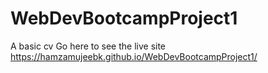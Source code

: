 # WebDevBootcampProject1
  A basic cv
Go here to see the live site https://hamzamujeebk.github.io/WebDevBootcampProject1/
